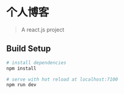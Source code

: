 # 个人博客

> A react.js project

## Build Setup

``` bash
# install dependencies
npm install

# serve with hot reload at localhost:7100
npm run dev